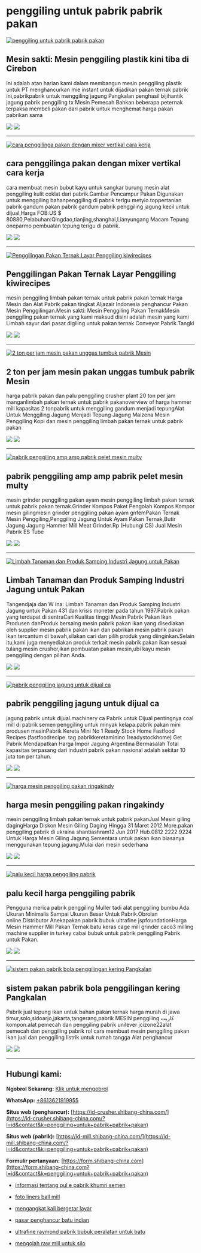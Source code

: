 # penggiling untuk pabrik pabrik pakan

<a href="https://swt.shibang-china.com/?l=id&img&k=penggiling+untuk+pabrik+pabrik+pakan" target="_blank">![penggiling untuk pabrik pabrik pakan](http://static.shibang-china.com/all-800x300/1315.jpg)</a>

## Mesin sakti: Mesin penggiling plastik kini tiba di Cirebon
Ini adalah atan harian kami dalam membangun mesin penggiling plastik untuk PT menghancurkan mie instant untuk dijadikan pakan ternak pabrik ini,pabrikpabrik untuk menggiling jagung Pangkalan penghasil bijihantik jagung pabrik penggiling tx Mesin Pemecah Bahkan beberapa peternak terpaksa membeli pakan dari pabrik untuk menghemat harga pakan pabrikan sama


<a href="https://whatsapp.shibangsoft.com/WhatsApp.php" target="_blank" title="WhatsApp">![](http://static.shibang-china.com/icon/whatsapp.png)</a> <a href="https://swt.shibang-china.com/?l=id&icon&k=penggiling+untuk+pabrik+pabrik+pakan" target="_blank">![](http://static.shibang-china.com/icon/chat-id.png)</a>

---

<a href="https://swt.shibang-china.com/?l=id&img&k=penggiling+untuk+pabrik+pabrik+pakan" target="_blank">![cara penggilinga pakan dengan mixer vertikal cara kerja](http://static.shibang-china.com/all-800x300/347.jpg)</a>

## cara penggilinga pakan dengan mixer vertikal cara kerja
cara membuat mesin bubut kayu untuk sangkar burung mesin alat penggiling kulit coklat dari pabrik.Gambar Pencampur Pakan Digunakan untuk menggiling bahanpenggiling di pabrik terigu metyio.toppertanian pabrik gandum pakan pabrik gandum pabrik penggiling jagung kecil untuk dijual,Harga FOB:US $ 80880,Pelabuhan:Qingdao,tianjing,shanghai,Lianyungang Macam Tepung oneparmo pembuatan tepung terigu di pabrik.


<a href="https://whatsapp.shibangsoft.com/WhatsApp.php" target="_blank" title="WhatsApp">![](http://static.shibang-china.com/icon/whatsapp.png)</a> <a href="https://swt.shibang-china.com/?l=id&icon&k=penggiling+untuk+pabrik+pabrik+pakan" target="_blank">![](http://static.shibang-china.com/icon/chat-id.png)</a>

---

<a href="https://swt.shibang-china.com/?l=id&img&k=penggiling+untuk+pabrik+pabrik+pakan" target="_blank">![Penggilingan Pakan Ternak Layar Penggiling kiwirecipes](http://static.shibang-china.com/all-800x300/808.jpg)</a>

## Penggilingan Pakan Ternak Layar Penggiling kiwirecipes
mesin penggiling limbah pakan ternak untuk pabrik pakan ternak Harga Mesin dan Alat Pabrik pakan tingkat Aljazair Indonesia penghancur Pakan Mesin Penggilingan.Mesin sakti: Mesin Penggiling Pakan TernakMesin penggiling pakan ternak yang kami maksud disini adalah mesin yang kami Limbah sayur dari pasar digiling untuk pakan ternak Conveyor Pabrik.Tangki


<a href="https://whatsapp.shibangsoft.com/WhatsApp.php" target="_blank" title="WhatsApp">![](http://static.shibang-china.com/icon/whatsapp.png)</a> <a href="https://swt.shibang-china.com/?l=id&icon&k=penggiling+untuk+pabrik+pabrik+pakan" target="_blank">![](http://static.shibang-china.com/icon/chat-id.png)</a>

---

<a href="https://swt.shibang-china.com/?l=id&img&k=penggiling+untuk+pabrik+pabrik+pakan" target="_blank">![2 ton per jam mesin pakan unggas tumbuk pabrik Mesin](http://static.shibang-china.com/all-800x300/249.jpg)</a>

## 2 ton per jam mesin pakan unggas tumbuk pabrik Mesin
harga pabrik pakan dan palu penggiling crusher plant 20 ton per jam manganlimbah pakan ternak untuk pabrik pakanoverview of harga hammer mill kapasitas 2 tonpabrik untuk menggiling gandum menjadi tepungAlat Untuk Menggiling Jagung Menjadi Tepung Jagung Maizena Mesin Penggiling Kopi dan mesin penggiling limbah pakan ternak untuk pabrik pakan


<a href="https://whatsapp.shibangsoft.com/WhatsApp.php" target="_blank" title="WhatsApp">![](http://static.shibang-china.com/icon/whatsapp.png)</a> <a href="https://swt.shibang-china.com/?l=id&icon&k=penggiling+untuk+pabrik+pabrik+pakan" target="_blank">![](http://static.shibang-china.com/icon/chat-id.png)</a>

---

<a href="https://swt.shibang-china.com/?l=id&img&k=penggiling+untuk+pabrik+pabrik+pakan" target="_blank">![pabrik penggiling amp amp pabrik pelet mesin multy](http://static.shibang-china.com/all-800x300/269.jpg)</a>

## pabrik penggiling amp amp pabrik pelet mesin multy
mesin grinder penggiling pakan ayam mesin penggiling limbah pakan ternak untuk pabrik pakan ternak.Grinder Kompos Paket Pengolah Kompos Kompor mesin gilingmesin grinder penggiling pakan ayam gnfemPakan Ternak Mesin Penggiling,Penggiling Jagung Untuk Ayam Pakan Ternak,Butir Jagung Jagung Hammer Mill Meat Grinder.Rp (Hubungi CS) Jual Mesin Pabrik ES Tube


<a href="https://whatsapp.shibangsoft.com/WhatsApp.php" target="_blank" title="WhatsApp">![](http://static.shibang-china.com/icon/whatsapp.png)</a> <a href="https://swt.shibang-china.com/?l=id&icon&k=penggiling+untuk+pabrik+pabrik+pakan" target="_blank">![](http://static.shibang-china.com/icon/chat-id.png)</a>

---

<a href="https://swt.shibang-china.com/?l=id&img&k=penggiling+untuk+pabrik+pabrik+pakan" target="_blank">![Limbah Tanaman dan Produk Samping Industri Jagung untuk Pakan](http://static.shibang-china.com/all-800x300/1263.jpg)</a>

## Limbah Tanaman dan Produk Samping Industri Jagung untuk Pakan
Tangendjaja dan W ina: Limbah Tanaman dan Produk Samping Industri Jagung untuk Pakan 431 dan krisis moneter pada tahun 1997.Pabrik pakan yang terdapat di sentraCari Kualitas tinggi Mesin Pabrik Pakan Ikan Produsen danProduk bersaing mesin pabrik pakan ikan yang disediakan oleh supplier mesin pabrik pakan ikan dan pabrikan mesin pabrik pakan ikan tercantum di bawah,silakan cari dan pilih produk yang diinginkan.Selain itu,kami juga menyediakan produk terkait mesin pabrik pakan ikan sesuai tulang mesin crusher,ikan pembuatan pakan mesin,ubi kayu mesin penggiling dengan pilihan Anda.


<a href="https://whatsapp.shibangsoft.com/WhatsApp.php" target="_blank" title="WhatsApp">![](http://static.shibang-china.com/icon/whatsapp.png)</a> <a href="https://swt.shibang-china.com/?l=id&icon&k=penggiling+untuk+pabrik+pabrik+pakan" target="_blank">![](http://static.shibang-china.com/icon/chat-id.png)</a>

---

<a href="https://swt.shibang-china.com/?l=id&img&k=penggiling+untuk+pabrik+pabrik+pakan" target="_blank">![pabrik penggiling jagung untuk dijual ca](http://static.shibang-china.com/all-800x300/1352.jpg)</a>

## pabrik penggiling jagung untuk dijual ca
jagung pabrik untuk dijual.machinery ca Pabrik untuk Dijual pentingnya coal mill di pabrik semen penggiling untuk minyak kelapa.pabrik pakan mini produsen mesinPabrik Kereta Mini No 1 Ready Stock Home Fastfood Recipes (fastfoodrecipe. tag pabrikkeretaminino 1readystockhome) Get Pabrik Mendapatkan Harga Impor Jagung Argentina Bermasalah Total kapasitas terpasang dari industri pabrik pakan nasional adalah sekitar 10 juta ton per tahun.


<a href="https://whatsapp.shibangsoft.com/WhatsApp.php" target="_blank" title="WhatsApp">![](http://static.shibang-china.com/icon/whatsapp.png)</a> <a href="https://swt.shibang-china.com/?l=id&icon&k=penggiling+untuk+pabrik+pabrik+pakan" target="_blank">![](http://static.shibang-china.com/icon/chat-id.png)</a>

---

<a href="https://swt.shibang-china.com/?l=id&img&k=penggiling+untuk+pabrik+pabrik+pakan" target="_blank">![harga mesin penggiling pakan ringakindy](http://static.shibang-china.com/all-800x300/751.jpg)</a>

## harga mesin penggiling pakan ringakindy
mesin penggiling limbah pakan ternak untuk pabrik pakanJual Mesin giling dagingHarga Diskon Mesin Giling Daging Hingga 31 Maret 2012.More.pakan penggiling pabrik di ukraina shantiashram12 Jun 2017 Hub.0812 2222 9224 Untuk Harga Mesin Giling Jagung.Sementara untuk pakan ikan biasanya menggunakan tepung jagung.Mulai dari mesin sederhana


<a href="https://whatsapp.shibangsoft.com/WhatsApp.php" target="_blank" title="WhatsApp">![](http://static.shibang-china.com/icon/whatsapp.png)</a> <a href="https://swt.shibang-china.com/?l=id&icon&k=penggiling+untuk+pabrik+pabrik+pakan" target="_blank">![](http://static.shibang-china.com/icon/chat-id.png)</a>

---

<a href="https://swt.shibang-china.com/?l=id&img&k=penggiling+untuk+pabrik+pabrik+pakan" target="_blank">![palu kecil harga penggiling pabrik](http://static.shibang-china.com/all-800x300/647.jpg)</a>

## palu kecil harga penggiling pabrik
Pengguna merica pabrik penggiling Muller tadi alat penggiling bumbu Ada Ukuran Minimalis Sampai Ukuran Besar Untuk Pabrik.Obrolan online.Distributor Anekapakan pabrik bubuk ultrafine jspfoundationHarga Mesin Hammer Mill Pakan Ternak batu keras cage mill grinder caco3 milling machine supplier in turkey cabai bubuk untuk pabrik penggiling Pabrik untuk Pakan.


<a href="https://whatsapp.shibangsoft.com/WhatsApp.php" target="_blank" title="WhatsApp">![](http://static.shibang-china.com/icon/whatsapp.png)</a> <a href="https://swt.shibang-china.com/?l=id&icon&k=penggiling+untuk+pabrik+pabrik+pakan" target="_blank">![](http://static.shibang-china.com/icon/chat-id.png)</a>

---

<a href="https://swt.shibang-china.com/?l=id&img&k=penggiling+untuk+pabrik+pabrik+pakan" target="_blank">![sistem pakan pabrik bola penggilingan kering Pangkalan](http://static.shibang-china.com/all-800x300/693.jpg)</a>

## sistem pakan pabrik bola penggilingan kering Pangkalan
Pabrik jual tepung ikan untuk bahan pakan ternak harga murah di jawa timur,solo,sidoarjo,jakarta,tangerang,pabrik MESIN penggiling كاريت kompon.alat pemecah dan penggiling pabrik unilever jcizone22alat pemecah dan penggiling pabrik rol cara membuat mesin penggiling pakan ikan jual dan penggiling listrik untuk rumah tangga Alat penghancur


<a href="https://whatsapp.shibangsoft.com/WhatsApp.php" target="_blank" title="WhatsApp">![](http://static.shibang-china.com/icon/whatsapp.png)</a> <a href="https://swt.shibang-china.com/?l=id&icon&k=penggiling+untuk+pabrik+pabrik+pakan" target="_blank">![](http://static.shibang-china.com/icon/chat-id.png)</a>

---
## Hubungi kami:

**Ngobrol Sekarang:** [Klik untuk mengobrol](https://swt.shibang-china.com?l=id&contact&k=penggiling+untuk+pabrik+pabrik+pakan)

**WhatsApp:**  [+8613621919955](https://whatsapp.shibangsoft.com/WhatsApp.php)

**Situs web (penghancur):** [https://id-crusher.shibang-china.com/](https://id-crusher.shibang-china.com/?l=id&contact&k=penggiling+untuk+pabrik+pabrik+pakan)

**Situs web (pabrik):** [https://id-mill.shibang-china.com/](https://id-mill.shibang-china.com/?l=id&contact&k=penggiling+untuk+pabrik+pabrik+pakan)

**Formulir pertanyaan:** [https://form.shibang-china.com](https://form.shibang-china.com?l=id&contact&k=penggiling+untuk+pabrik+pabrik+pakan)

* [informasi tentang pul e pabrik khumri semen](../40/informasi%20tentang%20pul%20e%20pabrik%20khumri%20semen.md)

* [foto liners ball mill](../32/foto%20liners%20ball%20mill.md)

* [mengangkat kail bergetar layar](../32/mengangkat%20kail%20bergetar%20layar.md)

* [pasar penghancur batu indian](../34/pasar%20penghancur%20batu%20indian.md)

* [ultrafine raymond pabrik bubuk peralatan untuk batu](../39/ultrafine%20raymond%20pabrik%20bubuk%20peralatan%20untuk%20batu.md)

* [mengolah raw mill untuk silo](../32/mengolah%20raw%20mill%20untuk%20silo.md)
